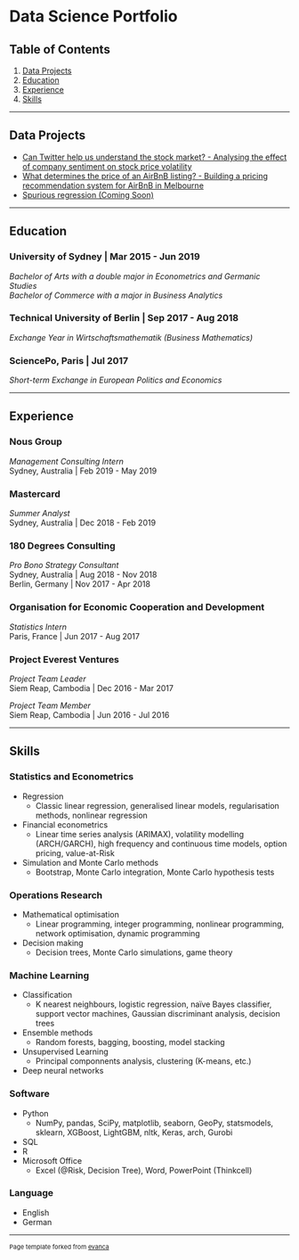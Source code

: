 # Data Science Portfolio

## Table of Contents

1. [Data Projects](#projects)
2. [Education](#education)
3. [Experience](#experience)
4. [Skills](#skills)

---

<a name="projects"></a>
## Data Projects 

- [Can Twitter help us understand the stock market? - Analysing the effect of company sentiment on stock price volatility](/stock_volatility/stock_volatility.md)
- [What determines the price of an AirBnB listing? - Building a pricing recommendation system for AirBnB in Melbourne](/airbnb_pricing/airbnb_pricing.md)
- [Spurious regression (Coming Soon)](/spurious_regression/spurious_regression.md)

---

<a name="educations"></a>
## Education 

### University of Sydney  \| Mar 2015 - Jun 2019  

*Bachelor of Arts with a double major in Econometrics and Germanic Studies*  
*Bachelor of Commerce with a major in Business Analytics*

### Technical University of Berlin \| Sep 2017 - Aug 2018

*Exchange Year in Wirtschaftsmathematik (Business Mathematics)*

### SciencePo, Paris \| Jul 2017

*Short-term Exchange in European Politics and Economics*

---

<a name="experience"></a>
## Experience 

### Nous Group  

*Management Consulting Intern*   
Sydney, Australia | Feb 2019 - May 2019

### Mastercard  

*Summer Analyst*  
Sydney, Australia | Dec 2018 - Feb 2019

### 180 Degrees Consulting  

*Pro Bono Strategy Consultant*  
Sydney, Australia | Aug 2018 - Nov 2018  
Berlin, Germany | Nov 2017 - Apr 2018 

### Organisation for Economic Cooperation and Development  

*Statistics Intern*  
Paris, France | Jun 2017 - Aug 2017

### Project Everest Ventures    

*Project Team Leader*  
Siem Reap, Cambodia |  Dec 2016 - Mar 2017  

*Project Team Member*  
Siem Reap, Cambodia |  Jun 2016 - Jul 2016

---

<a name="skills"></a>
## Skills 

### Statistics and Econometrics
- Regression
  - Classic linear regression, generalised linear models, regularisation methods, nonlinear regression
- Financial econometrics
  - Linear time series analysis (ARIMAX), volatility modelling (ARCH/GARCH), high frequency and continuous time models, option pricing, value-at-Risk
- Simulation and Monte Carlo methods
  - Bootstrap, Monte Carlo integration, Monte Carlo hypothesis tests

### Operations Research
- Mathematical optimisation
  - Linear programming, integer programming, nonlinear programming, network optimisation, dynamic programming
- Decision making
  - Decision trees, Monte Carlo simulations, game theory

### Machine Learning
- Classification
  - K nearest neighbours, logistic regression, naïve Bayes classifier, support vector machines, Gaussian discriminant analysis, decision trees
- Ensemble methods
  - Random forests, bagging, boosting, model stacking
- Unsupervised Learning
  - Principal componnents analysis, clustering (K-means, etc.)
- Deep neural networks

### Software
- Python
  - NumPy, pandas, SciPy, matplotlib, seaborn, GeoPy, statsmodels, sklearn, XGBoost, LightGBM, nltk, Keras, arch, Gurobi
- SQL
- R
- Microsoft Office
  - Excel (@Risk, Decision Tree), Word, PowerPoint (Thinkcell)

### Language
- English 
- German

---
<p style="font-size:11px">Page template forked from <a href="https://github.com/evanca/quick-portfolio">evanca</a></p>
<!-- Remove above link if you don't want to attibute -->
